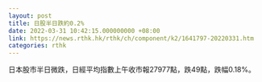 ```yaml
---
layout: post
title: 日股半日跌約0.2%
date: 2022-03-31 10:42:15.000000000 +08:00
link: https://news.rthk.hk/rthk/ch/component/k2/1641797-20220331.htm
categories: rthk
---
```


日本股市半日微跌，日經平均指數上午收市報27977點，跌49點，跌幅0.18%。
